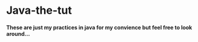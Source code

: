 # Java-the-tut
<h4>These are just my practices in java for my convience but feel free to look around...</h4>

